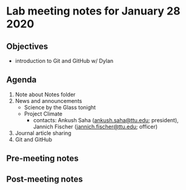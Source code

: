 # Lab meeting notes for January 28 2020

## Objectives
- introduction to Git and GitHub w/ Dylan

## Agenda
1. Note about Notes folder
2. News and announcements
	- Science by the Glass tonight
	- Project Climate
		- contacts: Ankush Saha (ankush.saha@ttu.edu; president), Jannich Fischer (jannich.fischer@ttu.edu; officer)
3. Journal article sharing
4. Git and GitHub

## Pre-meeting notes


## Post-meeting notes

